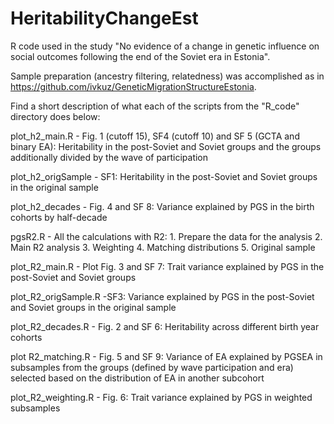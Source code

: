 # HeritabilityChangeEst
R code used in the study "No evidence of a change in genetic influence on social outcomes following the end of the Soviet era in Estonia".

Sample preparation (ancestry filtering, relatedness) was accomplished as in https://github.com/ivkuz/GeneticMigrationStructureEstonia.


Find a short description of what each of the scripts from the "R_code" directory does below:


plot_h2_main.R -  Fig. 1 (cutoff 15), SF4 (cutoff 10) and SF 5 (GCTA and binary EA):
                  Heritability in the post-Soviet and Soviet groups and the groups additionally divided by the wave of participation
                  
plot_h2_origSample - SF1: Heritability in the post-Soviet and Soviet groups in the original sample

plot_h2_decades - Fig. 4 and SF 8: Variance explained by PGS in the birth cohorts by half-decade


pgsR2.R - All the calculations with R2:
          1. Prepare the data for the analysis 
          2. Main R2 analysis 
          3. Weighting 
          4. Matching distributions 
          5. Original sample 


plot_R2_main.R - Plot Fig. 3 and SF 7: Trait variance explained by PGS in the post-Soviet and Soviet groups

plot_R2_origSample.R -SF3: Variance explained by PGS in the post-Soviet and Soviet groups in the original sample

plot_R2_decades.R - Fig. 2  and SF 6: Heritability across different birth year cohorts 


plot R2_matching.R - Fig. 5 and SF 9:
                    Variance of EA explained by PGSEA in subsamples from the groups (defined by wave participation and era) 
                    selected based on the distribution of EA in another subcohort

plot_R2_weighting.R - Fig. 6: Trait variance explained by PGS in weighted subsamples 
